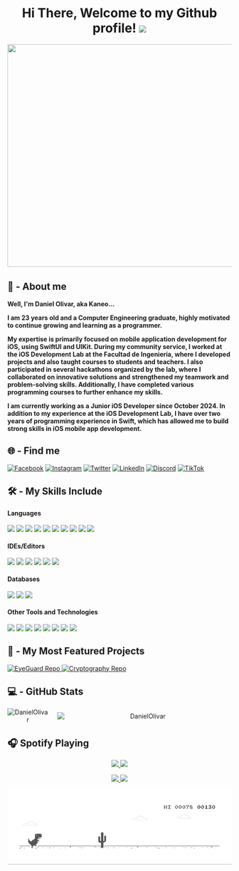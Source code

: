 <h1 align="center"><b>Hi There, Welcome to my Github profile! </b><img src="https://media.giphy.com/media/hvRJCLFzcasrR4ia7z/giphy.gif" width="35"></h1>
<p align="center">
  <img src="https://github.com/user-attachments/assets/0577fba5-c3b2-4f4c-b8b9-22f60c020006" width="900" height="500" />
</p>

## 🌟 - About me 
<p>
<b>
Well, I'm Daniel Olivar, aka Kaneo...

I am 23 years old and a Computer Engineering graduate, highly motivated to continue growing and learning as a programmer. 

My expertise is primarily focused on mobile application development for iOS, using SwiftUI and UIKit. During my community service, I worked at the iOS Development Lab at the Facultad de Ingeniería, where I developed projects and also taught courses to students and teachers. I also participated in several hackathons organized by the lab, where I collaborated on innovative solutions and strengthened my teamwork and problem-solving skills. Additionally, I have completed various programming courses to further enhance my skills.

I am currently working as a Junior iOS Developer since October 2024. In addition to my experience at the iOS Development Lab, I have over two years of programming experience in Swift, which has allowed me to build strong skills in iOS mobile app development.

</b>
</p>

## 🌐 - Find me
[![Facebook](https://img.shields.io/badge/Facebook-%231877F2.svg?style=for-the-badge&logo=Facebook&logoColor=white)](https://facebook.com/danielolivar22) [![Instagram](https://img.shields.io/badge/Instagram-%23E4405F.svg?style=for-the-badge&logo=Instagram&logoColor=white)](https://www.instagram.com/axel22pr?igsh=MW9iYTJtbWRrN3R4bg%3D%3D&utm_source=qr ) [![Twitter](https://img.shields.io/badge/X-%23000000.svg?style=for-the-badge&logo=X&logoColor=white)](https://x.com/_kanneo_?s=21) [![LinkedIn](https://img.shields.io/badge/linkedin-%230077B5.svg?&style=for-the-badge&logo=linkedin&logoColor=white)](https://linkedin.com/in/danielolivar22) [![Discord](https://img.shields.io/badge/Discord-%235865F2.svg?style=for-the-badge&logo=discord&logoColor=white)](https://discordapp.com/users/628433690824802346) [![TikTok](https://img.shields.io/badge/TikTok-%23000000.svg?style=for-the-badge&logo=TikTok&logoColor=white)](https://www.tiktok.com/@axel22prr?_r=1&_d=ejcja8468dbgba&sec_uid=MS4wLjABAAAAE2RMhJglsWtwH5tBqgbrjRABTo9BPIHN9JYTAWL8lBli2gNP0bwocsfM3_9ExrP3&share_author_id=233415638860419072&sharer_language=es&source=h5_m&u_code=aema8ahg180kk&ug_btm=b8727,b0&social_share_type=4&utm_source=copy&sec_user_id=MS4wLjABAAAAE2RMhJglsWtwH5tBqgbrjRABTo9BPIHN9JYTAWL8lBli2gNP0bwocsfM3_9ExrP3&tt_from=copy&utm_medium=ios&utm_campaign=client_share&enable_checksum=1&user_id=233415638860419072&share_link_id=A6473227-FA01-42B8-BFC9-B97705ED9A5D&share_app_id=1233 )


## 🛠️ - My Skills Include
<h4> Languages </h4>
<span>
	<img src="https://img.shields.io/badge/swift-F54A2A?style=for-the-badge&logo=swift&logoColor=white">
	<img src="https://img.shields.io/badge/python-3670A0?style=for-the-badge&logo=python&logoColor=ffdd54">
	<img src="https://img.shields.io/badge/node.js-6DA55F?style=for-the-badge&logo=node.js&logoColor=white">
	<img src="https://img.shields.io/badge/php-%23777BB4.svg?style=for-the-badge&logo=php&logoColor=white">
	<img src="https://img.shields.io/badge/html5-%23E34F26.svg?style=for-the-badge&logo=html5&logoColor=white">
	<img src="https://img.shields.io/badge/javascript-%23323330.svg?style=for-the-badge&logo=javascript&logoColor=%23F7DF1E">
	<img src="https://img.shields.io/badge/css3-%231572B6.svg?style=for-the-badge&logo=css3&logoColor=white">
	<img src="https://img.shields.io/badge/latex-%23008080.svg?style=for-the-badge&logo=latex&logoColor=white">
	<img src="https://img.shields.io/badge/c-%2300599C.svg?style=for-the-badge&logo=c&logoColor=white">
	<img src="https://img.shields.io/badge/c++-%2300599C.svg?style=for-the-badge&logo=c%2B%2B&logoColor=white">
</span>	
<h4> IDEs/Editors </h4>
<span>
	<img src="https://img.shields.io/badge/Xcode-007ACC?style=for-the-badge&logo=Xcode&logoColor=white">
	<img src="https://img.shields.io/badge/Visual%20Studio%20Code-0078d7.svg?style=for-the-badge&logo=visual-studio-code&logoColor=white">
	<img src="https://img.shields.io/badge/Microsoft%20SQL%20Server-CC2927?style=for-the-badge&logo=microsoft%20sql%20server&logoColor=white">
	<img src="https://img.shields.io/badge/Visual%20Studio-5C2D91.svg?style=for-the-badge&logo=visual-studio&logoColor=white">
	<img src="https://img.shields.io/badge/Notepad++-90E59A.svg?style=for-the-badge&logo=notepad%2b%2b&logoColor=blacke">
	<img src="https://img.shields.io/badge/sublime_text-%23575757.svg?style=for-the-badge&logo=sublime-text&logoColor=important">
</span>	
<h4> Databases </h4>
<span>
	<img src="https://img.shields.io/badge/Microsoft%20SQL%20Server-CC2927?style=for-the-badge&logo=microsoft%20sql%20server&logoColor=white">
	<img src="https://img.shields.io/badge/firebase-%23039BE5.svg?style=for-the-badge&logo=firebase">
	<img src="https://img.shields.io/badge/postgres-%23316192.svg?style=for-the-badge&logo=postgresql&logoColor=white">
</span>	
<h4> Other Tools and Technologies </h4>
<span>
	<img src="https://img.shields.io/badge/cisco-%23049fd9.svg?style=for-the-badge&logo=cisco&logoColor=black">
	<img src="https://img.shields.io/badge/Postman-FF6C37?style=for-the-badge&logo=postman&logoColor=white">
	<img src="https://img.shields.io/badge/App_Store-0D96F6?style=for-the-badge&logo=app-store&logoColor=white">
	<img src="https://img.shields.io/badge/git-%23F05033.svg?style=for-the-badge&logo=git&logoColor=white">
	<img src="https://img.shields.io/badge/github-%23121011.svg?style=for-the-badge&logo=github&logoColor=white">
	<img src="https://img.shields.io/badge/Microsoft_Excel-217346?style=for-the-badge&logo=microsoft-excel&logoColor=white">
	<img src="https://img.shields.io/badge/blender-%23F5792A.svg?style=for-the-badge&logo=blender&logoColor=white">
	<img src="https://img.shields.io/badge/Canva-%2300C4CC.svg?style=for-the-badge&logo=Canva&logoColor=white">
	
</span>	

## 🚀 - My Most Featured Projects

<div>
  <p>
    <a href="https://github.com/DanielOlivar/EyeGuard">
      <img src="https://github-readme-stats.vercel.app/api/pin/?username=DanielOlivar&repo=EyeGuard&cache_bust=1" alt="EyeGuard Repo" />
    </a>
    <a href="https://github.com/DanielOlivar/Cryptography">
      <img src="https://github-readme-stats.vercel.app/api/pin/?username=DanielOlivar&repo=Cryptography&cache_bust=1" alt="Cryptography Repo" />
    </a>
  </p>
</div>





## 💻 - GitHub Stats
<div align="center" style="display: flex; justify-content: center; align-items: center; gap: 20px;">

  <img src="https://github-readme-stats.vercel.app/api/top-langs?username=DanielOlivar&show_icons=true&locale=en&layout=compact&cache_bust=1" alt="DanielOlivar" />

  <img src="https://github-readme-stats.vercel.app/api?username=DanielOlivar&show_icons=true&locale=en&cache_bust=1" alt="DanielOlivar" width="410" />

</div>





## :headphones: Spotify Playing
<p align="center">
  <a href="https://open.spotify.com/playlist/3h55gcQ4pQgal3R0uIZVFC?si=89218c91aa8f4265">
    <img src="https://img.shields.io/badge/Programming%20Music%20%F0%9F%92%BB-%231DB954.svg?&style=for-the-badge&logo=spotify&logoColor=white" />
  </a>
  <a href="https://open.spotify.com/playlist/1tMyGOXrH40XlJzTK7Am94?si=bb9662da12984dda">
    <img src="https://img.shields.io/badge/Perreque%20%F0%9F%91%85-%231DB954.svg?&style=for-the-badge&logo=spotify&logoColor=white" />
  </a>
</p>

<p align="center">
  <a href="https://open.spotify.com/playlist/0oN653cp0XglPwtJY3bYjj?si=2ebbbdfe82f4476e">
    <img src="https://img.shields.io/badge/GYM%20%F0%9F%92%AA%F0%9F%8F%BD-%231DB954.svg?&style=for-the-badge&logo=spotify&logoColor=white" />
  </a>
  <a href="https://open.spotify.com/playlist/6Q05AcsO08IFIRqNFtRi7D?si=6dde3231723a4e0b">
    <img src="https://img.shields.io/badge/Driving%20Chill%20%F0%9F%8E%B5-%231DB954.svg?&style=for-the-badge&logo=spotify&logoColor=white" />
  </a>
</p>

 
 



<!-- [![Spotify](https://readme-spotify.warengonzaga.com/api/spotify)](https://open.spotify.com/user/31akldji5rd6vknkaxfyoztrn2ei?si=63e8b91fcccd43eb) -->


<p align="center">
  <img src="https://raw.githubusercontent.com/wangningkai/wangningkai/master/assets/dino.gif" alt="Dino" />
</p>








